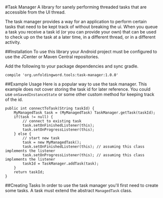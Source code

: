 #Task Manager
A library for sanely performing threaded tasks that are accessible from the UI thread.

The task manager provides a way for an application to perform certain tasks that need to be kept
track of without breaking the ui. When you queue a task you receive a task id (or you can provide your own) that can be used
to check up on the task at a later time, in a different thread, or in a different activity.

##Installation
To use this library your Android project must be configured to use the JCenter or Maven Central repositories.

Add the following to your package dependencies and sync gradle.
```
compile 'org.unfoldingword.tools:task-manager:1.0.0'
```

##Example Usage
Here is a popular way to use the task manager.
This example does not cover storing the task id for later reference.
You could use `onSavedInstanceState` or some other custom method for keeping track of the id.

```
public int connectToTask(String taskId) {
    MyManagedTask task = (MyManagedTask) TaskManager.getTask(taskId);
    if(task != null) {
        // connect to existing task
        task.setOnFinishedListener(this);
        task.setOnProgressListener(this);
    } else {
        // start new task
        task = new MyManagedTask();
        task.setOnFinishedListener(this); // assuming this class implements the listener
        task.setOnProgressListener(this); // assuming this class implements the listener
        taskId = TaskManager.addTask(task);
    }
    return taskId;
}
```

##Creating Tasks
In order to use the task manager you'll first need to create some tasks.
A task must extend the abstract `ManagedTask` class.